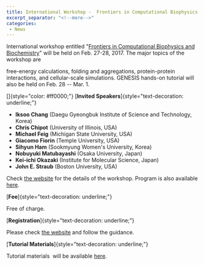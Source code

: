 ```yaml
---
title: International Workshop -  Frontiers in Computational Biophysics and Biochemistry (Feb 27-28), and GENESIS Hands-on Tutorial (Feb 28-Mar 1)
excerpt_separator: "<!--more-->"
categories:
 - News
---
```


International workshop entitled "[Frontiers in Computational Biophysics
and
Biochemistry](http://www.riken.jp/TMS2012/tms/misc/ws_fcbb_2017/index.html)"
will be held on Feb. 27-28, 2017. The major topics of the workshop are
<!--more-->
free-energy calculations, folding and aggregations, protein-protein
interactions, and cellular-scale simulations. GENESIS hands-on tutorial
will also be held on Feb. 28 -- Mar. 1.

[]{style="color: #ff0000;"} [**Invited
Speakers**]{style="text-decoration: underline;"}

-   **Iksoo Chang** (Daegu Gyeongbuk Institute of Science and
    Technology, Korea)
-   **Chris Chipot** (University of Illinois, USA)
-   **Michael Feig** (Michigan State University, USA)
-   **Giacomo Fiorin** (Temple University, USA)
-   **Sihyun Ham** (Sookmyung Women's University, Korea)
-   **Nobuyuki Matubayashi** (Osaka University, Japan)
-   **Kei-ichi Okazaki** (Institute for Molecular Science, Japan)
-   **John E. Straub** (Boston University, USA)

Check [the
website](http://www.riken.jp/TMS2012/tms/misc/ws_fcbb_2017/index.html)
for the details of the workshop. Program is also available
[here](http://www.riken.jp/TMS2012/tms/misc/ws_fcbb_2017/program_talk.html).

[**Fee**]{style="text-decoration: underline;"}

Free of charge.

[**Registration**]{style="text-decoration: underline;"}

Please check [the
website](http://www.riken.jp/TMS2012/tms/misc/ws_fcbb_2017/index.html)
and follow the guidance.

[**Tutorial Materials**]{style="text-decoration: underline;"}

Tutorial materials  will be available
[here](http://www.r-ccs.riken.jp/labs/cbrt/tutorial/hands-ons#feb27).
